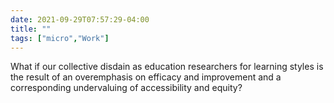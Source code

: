 ```yaml
---
date: 2021-09-29T07:57:29-04:00
title: ""
tags: ["micro","Work"]
---
```

What if our collective disdain as education researchers for learning styles is the result of an overemphasis on efficacy and improvement and a corresponding undervaluing of accessibility and equity?
